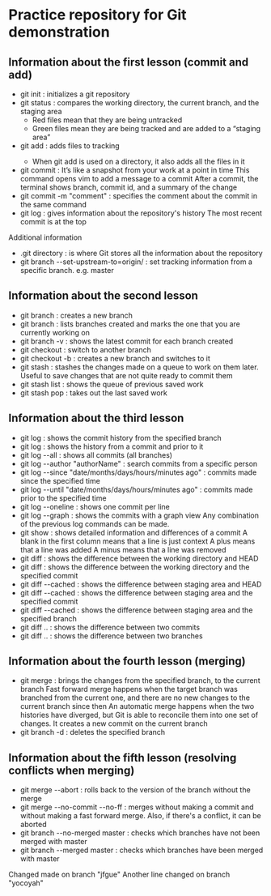 # Practice repository for Git demonstration

## Information about the first lesson (commit and add)
- git init : initializes a git repository
- git status : compares the working directory, the current branch, and the staging area
	- Red files mean that they are being untracked 
	- Green files mean they are being tracked and are added to a “staging area”
- git add <file> : adds files to tracking 
	- When git add is used on a directory, it also 	adds all the files in it 
- git commit : It’s like a snapshot from your work at a point in time
	This command opens vim to add a message to a commit
	After a commit, the terminal shows branch, commit id, and a summary of the change
- git commit -m "comment" : specifies the comment about the commit in the same command
- git log : gives information about the repository's history
	The most recent commit is at the top

Additional information
- .git directory : is where Git stores all the information about the repository
- git branch --set-upstream-to=origin/<branch> : set tracking information from a specific branch. e.g. master

## Information about the second lesson
- git branch <branchName> : creates a new branch
- git branch : lists branches created and marks the one that you are currently working on
- git branch -v : shows the latest commit for each branch created
- git checkout <branchName> : switch to another branch
- git checkout -b <branchName> : creates a new branch and switches to it
- git stash : stashes the changes made on a queue to work on them later. Useful to save changes that are not quite ready to 	commit them
- git stash list : shows the queue of previous saved work
- git stash pop : takes out the last saved work 

## Information about the third lesson
- git log <branchName> : shows the commit history from the specified branch
- git log <commitID> : shows the history from a commit and prior to it
- git log --all : shows all commits (all branches)
- git log --author "authorName" : search commits from a specific person
- git log --since "date/months/days/hours/minutes ago" : commits made since the specified time
- git log --until "date/months/days/hours/minutes ago" : commits made prior to the specified time
- git log --oneline : shows one commit per line
- git log --graph : shows the commits with a graph view
	Any combination of the previous log commands can be made.
- git show <commitID> : shows detailed information and differences of a commit
	A blank in the first column means that a line is just context
	A plus means that a line was added
	A minus means that a line was removed
- git diff : shows the difference between the working directory and HEAD
- git diff <commitID> : shows the difference between the working directory and the specified commit
- git diff --cached : shows the difference between staging area and HEAD
- git diff --cached <commitID> : shows the difference between staging area and the specified commit
- git diff --cached <branchName> : shows the difference between staging area and the specified branch
- git diff <commitID>..<commitID> : shows the difference between two commits
- git diff <branchName>..<branchName> : shows the difference between two branches

## Information about the fourth lesson (merging)
- git merge <branchName> : brings the changes from the specified branch, to the current branch
	Fast forward merge happens when the target branch was branched from the current one, and there are no new changes to the current branch since then 
	An automatic merge happens when the two histories have diverged, but Git is able to reconcile them into one set of changes. It creates a new commit on the current branch
- git branch -d <branchName> : deletes the specified branch

## Information about the fifth lesson (resolving conflicts when merging)
- git merge --abort : rolls back to the version of the branch without the merge
- git merge --no-commit --no-ff <branchName> : merges without making a commit and without making a fast forward merge. Also, if there's a conflict, it can be aborted
- git branch --no-merged master : checks which branches have not been merged with master
- git branch --merged master : checks which branches have been merged with master

Changed made on branch "jfgue"
Another line changed on branch "yocoyah"